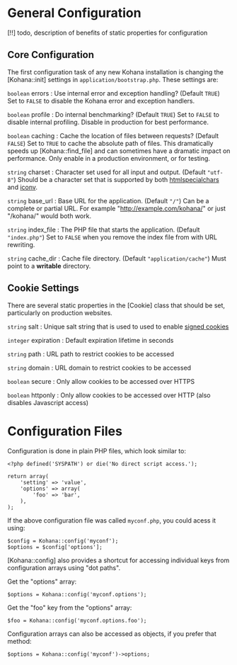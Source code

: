 # General Configuration

[!!] todo, description of benefits of static properties for configuration

## Core Configuration

The first configuration task of any new Kohana installation is changing the [Kohana::init] settings in `application/bootstrap.php`. These settings are:

`boolean` errors
:   Use internal error and exception handling? (Default `TRUE`) Set to `FALSE` to disable the Kohana
    error and exception handlers.

`boolean` profile
:   Do internal benchmarking? (Default `TRUE`) Set to `FALSE` to disable internal profiling.
    Disable in production for best performance.

`boolean` caching
:   Cache the location of files between requests? (Default `FALSE`) Set to `TRUE` to cache the
    absolute path of files. This dramatically speeds up [Kohana::find_file] and can sometimes
    have a dramatic impact on performance. Only enable in a production environment, or for testing.

`string` charset
:   Character set used for all input and output. (Default `"utf-8"`) Should be a character set that is supported by both [htmlspecialchars](http://php.net/htmlspecialchars) and [iconv](http://php.net/iconv).

`string` base_url
:   Base URL for the application. (Default `"/"`) Can be a complete or partial URL. For example "http://example.com/kohana/" or just "/kohana/" would both work.

`string` index_file
:   The PHP file that starts the application. (Default `"index.php"`) Set to `FALSE` when you remove the index file from with URL rewriting.

`string` cache_dir
:   Cache file directory. (Default `"application/cache"`) Must point to a **writable** directory.

## Cookie Settings

There are several static properties in the [Cookie] class that should be set, particularly on production websites.

`string` salt
:   Unique salt string that is used to used to enable [signed cookies](security.cookies)

`integer` expiration
:   Default expiration lifetime in seconds

`string` path
:   URL path to restrict cookies to be accessed

`string` domain
:   URL domain to restrict cookies to be accessed

`boolean` secure
:   Only allow cookies to be accessed over HTTPS

`boolean` httponly
:   Only allow cookies to be accessed over HTTP (also disables Javascript access)

# Configuration Files

Configuration is done in plain PHP files, which look similar to:

~~~
<?php defined('SYSPATH') or die('No direct script access.');

return array(
    'setting' => 'value',
    'options' => array(
        'foo' => 'bar',
    ),
);
~~~

If the above configuration file was called `myconf.php`, you could acess it using:

~~~
$config = Kohana::config('myconf');
$options = $config['options'];
~~~

[Kohana::config] also provides a shortcut for accessing individual keys from configuration arrays using "dot paths".

Get the "options" array:

~~~
$options = Kohana::config('myconf.options');
~~~

Get the "foo" key from the "options" array:

~~~
$foo = Kohana::config('myconf.options.foo');
~~~

Configuration arrays can also be accessed as objects, if you prefer that method:

~~~
$options = Kohana::config('myconf')->options;
~~~